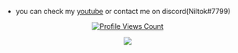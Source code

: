 - you can check my [youtube](https://www.youtube.com/channel/UCJNNIz40xVgEDD2fzrfrRaA) or contact me on discord(Niltok#7799)
<a href="https://github.com/niltok64">
<p align="center">
  <img src="https://komarev.com/ghpvc/?username=niltok64" alt="Profile Views Count">
</p>
</a>

<p align="center">
  <img src="https://github-readme-stats.vercel.app/api/?username=niltok64&title_color=4F8CC9&text_color=9f9f9f&show_icons=true&bg_color=00000000&hide_border=true&icon_color=4F8CC9&hide_title=true&count_private=true" />
</p>


<!---
niltok64/niltok64 is a ✨ special ✨ repository because its `README.md` (this file) appears on your GitHub profile.
You can click the Preview link to take a look at your changes.
--->

